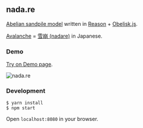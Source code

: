 ## nada.re

[Abelian sandpile model](https://www.wikiwand.com/en/Abelian_sandpile_model) written in [Reason](http://facebook.github.io/reason) + [Obelisk.js](https://github.com/nosir/obelisk.js).

[Avalanche](https://www.wikiwand.com/en/Avalanche) = [雪崩 (nadare)](https://www.wikiwand.com/ja/%E9%9B%AA%E5%B4%A9) in Japanese.

### Demo

[Try on Demo page](http://kuy.github.io/nada.re/).

![nada.re](http://kuy.github.io/nada.re/assets/nadare.png)

### Development

```
$ yarn install
$ npm start
```

Open `localhost:8080` in your browser.
